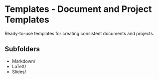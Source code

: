 # Templates - Document and Project Templates

Ready-to-use templates for creating consistent documents and projects.

## Subfolders

- Markdown/
- LaTeX/
- Slides/

